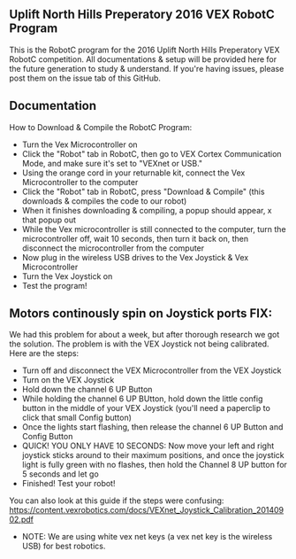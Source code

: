 ## Uplift North Hills Preperatory 2016 VEX RobotC Program
This is the RobotC program for the 2016 Uplift North Hills Preperatory VEX RobotC competition. All documentations & setup will be provided here for the future generation to study & understand. If you're having issues, please post them on the issue tab of this GitHub.

## Documentation

How to Download & Compile the RobotC Program:
- Turn the Vex Microcontroller on
- Click the "Robot" tab in RobotC, then go to VEX Cortex Communication Mode, and make sure it's set to "VEXnet or USB."
- Using the orange cord in your returnable kit, connect the Vex Microcontroller to the computer
- Click the "Robot" tab in RobotC, press "Download & Compile" (this downloads & compiles the code to our robot)
- When it finishes downloading & compiling, a popup should appear, x that popup out
- While the Vex microcontroller is still connected to the computer, turn the microcontroller off, wait 10 seconds, then turn it back on, then disconnect the microcontroller from the computer
- Now plug in the wireless USB drives to the Vex Joystick & Vex Microcontroller
- Turn the Vex Joystick on
- Test the program!

## Motors continously spin on Joystick ports FIX:
We had this problem for about a week, but after thorough research we got the solution.
The problem is with the VEX Joystick not being calibrated. Here are the steps:
- Turn off and disconnect the VEX Microcontroller from the VEX Joystick
- Turn on the VEX Joystick
- Hold down the channel 6 UP Button
- While holding the channel 6 UP BUtton, hold down the little config button in the middle of your VEX Joystick (you'll need a paperclip to click that small Config button)
- Once the lights start flashing, then release the channel 6 UP Button and Config Button
- QUICK! YOU ONLY HAVE 10 SECONDS: Now move your left and right joystick sticks around to their maximum positions, and once the joystick light is fully green with no flashes, then hold the Channel 8 UP button for 5 seconds and let go
- Finished! Test your robot!

You can also look at this guide if the steps were confusing: https://content.vexrobotics.com/docs/VEXnet_Joystick_Calibration_20140902.pdf
- NOTE: We are using white vex net keys (a vex net key is the wireless USB) for best robotics.

